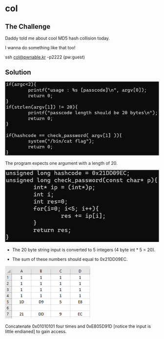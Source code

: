 # col



## The Challenge



Daddy told me about cool MD5 hash collision today.



I wanna do something like that too!



ssh col@pwnable.kr -p2222 \(pw:guest\)



## Solution



![](/.gitbook/assets/image%20%282%29.png)



The program expects one argument with a length of 20.



![](/.gitbook/assets/image%20%283%29.png)



* The 20 byte string input is converted to 5 integers \(4 byte int \* 5 = 20\).

* The sum of these numbers should equal to 0x21DD09EC.



![](/.gitbook/assets/image%20%284%29.png)



Concatenate 0x01010101 four times and 0xE805D91D \[notice the input is little endianed\] to gain access.




